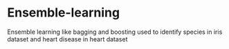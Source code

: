 # Ensemble-learning
Ensemble learning like bagging and boosting used to identify species in iris dataset and heart disease in heart dataset
